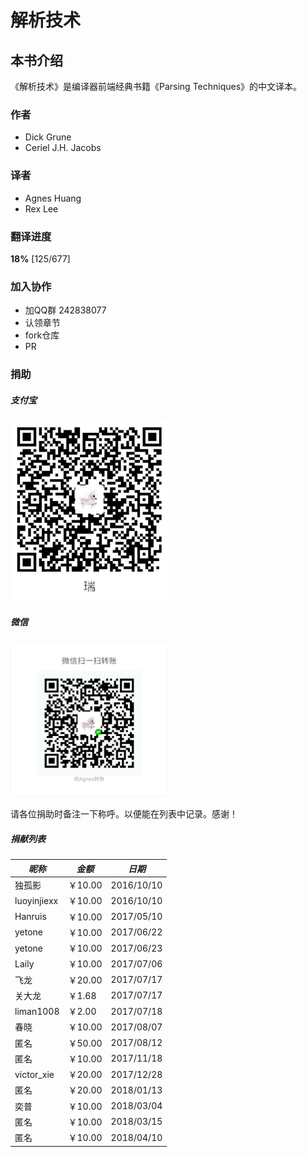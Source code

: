 # 解析技术

## 本书介绍

《解析技术》是编译器前端经典书籍《Parsing Techniques》的中文译本。

### 作者
- Dick Grune
- Ceriel J.H. Jacobs

### 译者
- Agnes Huang
- Rex Lee

### 翻译进度
**18%** [125/677]

### 加入协作
- 加QQ群 242838077
- 认领章节
- fork仓库
- PR

### 捐助

##### 支付宝

<img src="./ebook/img/donate_alipay.jpg" alt="支付宝" style="width:50%"/>

##### 微信

<img src="./ebook/img/donate_wx.png" alt="微信" style="width:50%"/>

请各位捐助时备注一下称呼。以便能在列表中记录。感谢！

##### 捐献列表
|*昵称*|*金额*|*日期*|
|------|-----|-----|
|独孤影|￥10.00|2016/10/10|
|luoyinjiexx|￥10.00|2016/10/10|
|Hanruis|￥10.00|2017/05/10|
|yetone|￥10.00|2017/06/22|
|yetone|￥10.00|2017/06/23|
|Laily|￥10.00|2017/07/06|
|飞龙|￥20.00|2017/07/17|
|关大龙|￥1.68|2017/07/17|
|liman1008|￥2.00|2017/07/18|
|春晓|￥10.00|2017/08/07|
|匿名|￥50.00|2017/08/12|
|匿名|￥10.00|2017/11/18|
|victor_xie|￥20.00|2017/12/28|
|匿名|￥20.00|2018/01/13|
|奕普|￥10.00|2018/03/04|
|匿名|￥10.00|2018/03/15|
|匿名|￥10.00|2018/04/10|